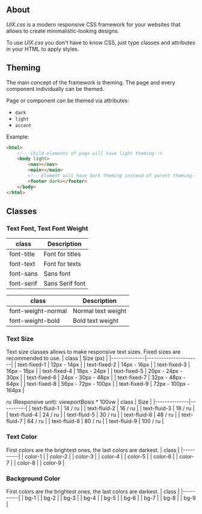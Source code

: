 ## About

*UIX.css* is a modern responsive CSS framework for your websites that allows to create minimalistic-looking designs.

To use *UIX.css* you don't have to know CSS, just type classes and attributes in your HTML to apply styles.

## Theming

The main concept of the framework is theming. The page and every component individually can be themed.

Page or component can be themed via attributes:
- `dark`
- `light`
- `accent`

Example:
```html
<html>
    <!-- Child elements of page will have light theming-->
    <body light>
        <nav></nav>
        <main></main>
        <!-- Element will have dark theming instead of parent theming-->
        <footer dark></footer>
    </body>
</html>
```

## Classes

### **Text Font, Text Font Weight**
| class        | Description          |
|--------------|----------------------|
| font-title   | Font for titles      |
| font-text    | Font for texts       |
| font-sans    | Sans font            |
| font-serif   | Sans Serif font      |

| class              | Description             |
|--------------------|-------------------------|
| font-weight-normal | Normal text weight      |
| font-weight-bold   | Bold text weight        |

### **Text Size**
Text size classes allows to make responsive text sizes. Fixed sizes are recommended to use.
| class        | Size (px)            |
|--------------|----------------------|
| text-fixed-1 | 12px - 14px          |
| text-fixed-2 | 14px - 16px          |
| text-fixed-3 | 16px - 18px          |
| text-fixed-4 | 18px - 24px          |
| text-fixed-5 | 20px - 24px - 30px   |
| text-fixed-6 | 24px - 30px - 48px   |
| text-fixed-7 | 32px - 48px - 64px   |
| text-fixed-8 | 56px - 72px - 100px  |
| text-fixed-9 | 72px - 100px - 164px |

*ru* (Responsive unit): *viewportBasis* * 100vw
| class        | Size     |
|--------------|----------|
| text-fluid-1 | 14 / ru  |
| text-fluid-2 | 16 / ru  |
| text-fluid-3 | 18 / ru  |
| text-fluid-4 | 24 / ru  |
| text-fluid-5 | 30 / ru  |
| text-fluid-6 | 48 / ru  |
| text-fluid-7 | 64 / ru  |
| text-fluid-8 | 80 / ru  |
| text-fluid-9 | 100 / ru |

### **Text Color**
First colors are the brightest ones, the last colors are darkest.
| class    |
|----------|
| color-1  |
| color-2  |
| color-3  |
| color-4  |
| color-5  |
| color-6  |
| color-7  |
| color-8  |
| color-9  |

### **Background Color**
First colors are the brightest ones, the last colors are darkest.
| class    |
|----------|
| bg-1     |
| bg-2     |
| bg-3     |
| bg-4     |
| bg-5     |
| bg-6     |
| bg-7     |
| bg-8     |
| bg-9     |
